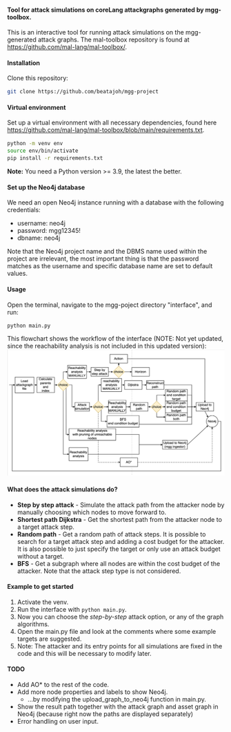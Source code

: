 #### Tool for attack simulations on coreLang attackgraphs generated by mgg-toolbox.
This is an interactive tool for running attack simulations on the mgg-generated attack graphs.
The mal-toolbox repository is found at https://github.com/mal-lang/mal-toolbox/.

#### Installation
Clone this repository:
```sh
git clone https://github.com/beatajoh/mgg-project
```
#### Virtual environment
Set up a virtual environment with all necessary dependencies, found here https://github.com/mal-lang/mal-toolbox/blob/main/requirements.txt.

```sh
python -m venv env
source env/bin/activate
pip install -r requirements.txt
```
**Note:** You need a Python version >= 3.9, the latest the better.

#### Set up the Neo4j database
We need an open Neo4j instance running with a database
with the following credentials:

- username: neo4j
- password: mgg12345!
- dbname:   neo4j

Note that the Neo4j project name and the DBMS name used within
the project are irrelevant, the most important thing is that
the password matches as the username and specific database
name are set to default values.

#### Usage
Open the terminal, navigate to the mgg-poject directory "interface", and run:
````
python main.py
````
This flowchart shows the workflow of the interface (NOTE: Not yet updated, since the reachability analysis is not included in this updated version):
![interface flowchart](assets/interface_flowchart.png)

#### What does the attack simulations do?
* **Step by step attack** - Simulate the attack path from the attacker node by manually choosing which nodes to move forward to.
* **Shortest path Dijkstra** - Get the shortest path from the attacker node to a target attack step.
* **Random path** - Get a random path of attack steps. It is possible to search for a target attack step and adding a cost budget for the attacker. It is also possible to just specify the target or only use an attack budget without a target. 
* **BFS** - Get a subgraph where all nodes are within the cost budget of the attacker. Note that the attack step type is not considered.

#### Example to get started
1. Activate the venv.
2. Run the interface with ````python main.py````.
3. Now you can choose the *step-by-step* attack option, or any of the graph algorithms.
4. Open the main.py file and look at the comments where some example targets are suggested.
5. Note: The attacker and its entry points for all simulations are fixed in the code and this will be necessary to modify later.
   
#### TODO
* Add AO* to the rest of the code.
* Add more node properties and labels to show Neo4j.
    * ...by modifying the upload_graph_to_neo4j function in main.py.
* Show the result path together with the attack graph and asset graph in Neo4j (because right now the paths are displayed separately)
* Error handling on user input.

